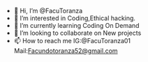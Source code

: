 - 👋 Hi, I’m @FacuToranza
- 👀 I’m interested in Coding,Ethical hacking.
- 🌱 I’m currently learning Coding On Demand
- 💞️ I’m looking to collaborate on New projects
- 📫 How to reach me IG:@FacuToranza01 Mail:Facundotoranza52@gmail.com

<!---
FacuToranza/FacuToranza is a ✨ special ✨ repository because its `README.md` (this file) appears on your GitHub profile.
You can click the Preview link to take a look at your changes.
--->
